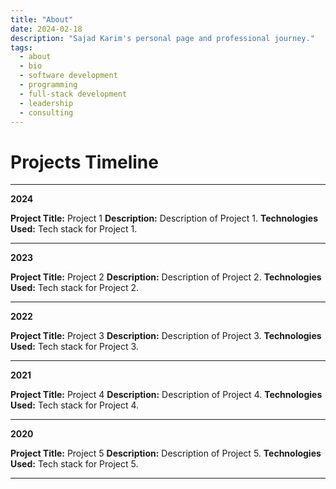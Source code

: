 ```yaml
---
title: "About"
date: 2024-02-18
description: "Sajad Karim's personal page and professional journey."
tags:
  - about
  - bio
  - software development
  - programming
  - full-stack development
  - leadership
  - consulting
---
```



# Projects Timeline

---
**2024**

**Project Title:** Project 1
**Description:** Description of Project 1.
**Technologies Used:** Tech stack for Project 1.

---

**2023**

**Project Title:** Project 2
**Description:** Description of Project 2.
**Technologies Used:** Tech stack for Project 2.

---

**2022**

**Project Title:** Project 3
**Description:** Description of Project 3.
**Technologies Used:** Tech stack for Project 3.

---

**2021**

**Project Title:** Project 4
**Description:** Description of Project 4.
**Technologies Used:** Tech stack for Project 4.

---

**2020**

**Project Title:** Project 5
**Description:** Description of Project 5.
**Technologies Used:** Tech stack for Project 5.

---

